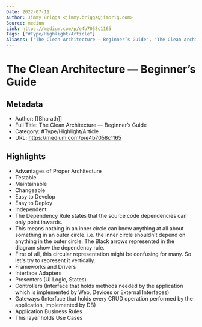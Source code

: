 ```yaml
---
Date: 2022-07-11
Author: Jimmy Briggs <jimmy.briggs@jimbrig.com>
Source: medium
Link: https://medium.com/p/e4b7058c1165
Tags: ["#Type/Highlight/Article"]
Aliases: ["The Clean Architecture — Beginner’s Guide", "The Clean Architecture — Beginner’s Guide"]
---
```

# The Clean Architecture — Beginner’s Guide

## Metadata
- Author: [[Bharath]]
- Full Title: The Clean Architecture — Beginner’s Guide
- Category: #Type/Highlight/Article
- URL: https://medium.com/p/e4b7058c1165

## Highlights
- Advantages of Proper Architecture
- Testable
- Maintainable
- Changeable
- Easy to Develop
- Easy to Deploy
- Independent
- The Dependency Rule states that the source code dependencies can only point inwards.
- This means nothing in an inner circle can know anything at all about something in an outer circle. i.e. the inner circle shouldn’t depend on anything in the outer circle. The Black arrows represented in the diagram show the dependency rule.
- First of all, this circular representation might be confusing for many. So let's try to represent it vertically.
- Frameworks and Drivers
- Interface Adapters
- Presenters (UI Logic, States)
- Controllers (Interface that holds methods needed by the application which is implemented by Web, Devices or External Interfaces)
- Gateways (Interface that holds every CRUD operation performed by the application, implemented by DB)
- Application Business Rules
- This layer holds Use Cases
